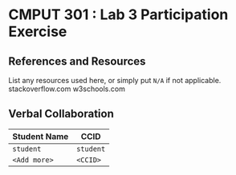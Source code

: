 # CMPUT 301 : Lab 3 Participation Exercise

## References and Resources

List any resources used here, or simply put `N/A` if not applicable.
stackoverflow.com
w3schools.com

## Verbal Collaboration

| Student Name | CCID      |
| ------------ | --------- |
| `student`    | `student` |
| `<Add more>` | `<CCID>`  |
